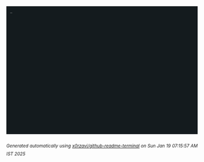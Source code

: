 <div align="justify">
<picture>
    <source media="(prefers-color-scheme: dark)" srcset="./output.gif">
    <source media="(prefers-color-scheme: light)" srcset="./output.gif">
    <img alt="GIFOS" src="output.gif">
</picture>

<sub><i>Generated automatically using [x0rzavi/github-readme-terminal](https://github.com/x0rzavi/github-readme-terminal) on Sun Jan 19 07:15:57 AM IST 2025</i></sub>

<!-- <details>
<summary>More details</summary>

</details> -->
</div>

<!-- Image deletion URL: NONE -->